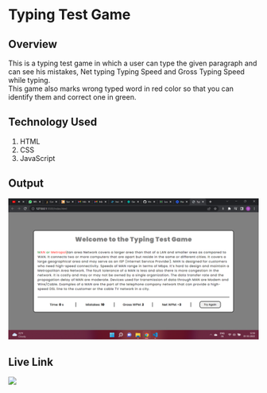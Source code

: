 # **Typing Test Game**
## **Overview**
This is a typing test game in which a user can type the given paragraph and can see his mistakes, Net typing Typing Speed and Gross Typing Speed while typing.<br>This game also marks wrong typed word in red color so that you can identify them and correct one in green.

## **Technology Used**
1. HTML
2. CSS
3. JavaScript

## **Output**
![output](./final-output.png)

## **Live Link**
<a href="https://typing-test-harvi.netlify.app"> <img src="https://img.shields.io/badge/-Live%20Link-red"> </a>
